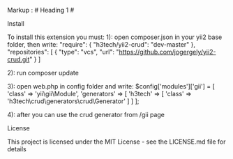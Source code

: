 Markup :  # Heading 1 #

Install

To install this extension you must:
1): open composer.json in your yii2 base folder, then write: 
	"require": {
		"h3tech/yii2-crud": "dev-master"
    },
	"repositories": [
        {
            "type": "vcs",
            "url":  "https://github.com/jogergely/yii2-crud.git"
        }
    ]

2): run composer update

3): open web.php in config folder and write:
	$config['modules']['gii'] = [
        'class' => 'yii\gii\Module',
        'generators' => [
            'h3tech' => [
                'class' => 'h3tech\crud\generators\crud\Generator'
            ]
        ]
    ];

4): after you can use the crud generator from /gii page

License

This project is licensed under the MIT License - see the LICENSE.md file for details
